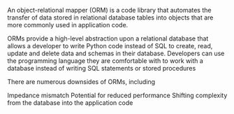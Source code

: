 An object-relational mapper (ORM) is a code library that automates the transfer of data stored in relational database tables into objects that are more commonly used in application code.

ORMs provide a high-level abstraction upon a relational database that allows a developer to write Python code instead of SQL to create, read, update and delete data and schemas in their database. Developers can use the programming language they are comfortable with to work with a database instead of writing SQL statements or stored procedures

There are numerous downsides of ORMs, including

Impedance mismatch
Potential for reduced performance
Shifting complexity from the database into the application code


